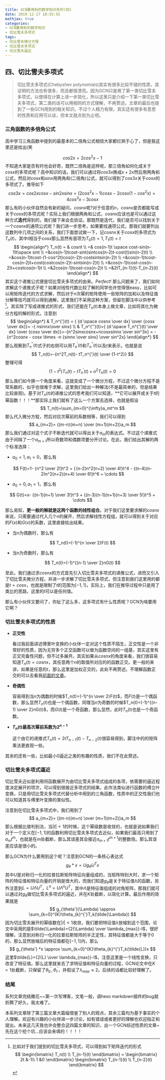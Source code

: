 ```yaml
---
title: GCN要用到的数学知识系列(四)
date: 2019-12-17 18:55:55
mathjax: true
categories:
- GCN要用到的数学知识
- 切比雪夫多项式
tags:
- 切比雪夫微分方程
- 切比雪夫多项式
- 切比雪夫逼近
---
```


## **四、切比雪夫多项式**

> 切比雪夫多项式(Chebyshev polynomials)其实有很多比较不错的性质，其证明的方法也有很多，而且都很漂亮。因为GCN只是用了第一类切比雪夫多项式，以使得在计算上进一步简化，所以这里只是介绍一下第一类切比雪夫多项式，第二类的话可以用相同的方式理解，不再赘述。文章的最后也提到了一些GCN用到的相关知识。不过个人精力有限，其实还有很多有意思的性质和应用可以谈，但本文就点到为止吧。

<!--more-->

### **三角函数的多倍角公式**

高中学习三角函数中提到的最基本的二倍角公式相信大家都烂熟于心了，但是我这里还是给出(笑

$$
cos2x=2cos^2x-1
$$
不知道大家是否有时也会好奇，既然二倍角是这样呢，那三倍角如何化成关于$cosx$的多项式呢？高中知识的话，我们可以通过将$cos3x$换成$x+2x$然后用两角和公式，然后对$cosx$和$sinx$用两角和(二倍角)公式，就可以得到了$cos3x$关于$cosx$的多项式了。推导如下
$$
cos3x = cos2xcosx-sin2xsinx=(2cos^2x-1)cosx-2cosx(1-cos^2x)=4cos^3x-3cosx
$$
那么有的小伙伴自然会有新的疑问，$cosnx$呢?对于任意的$n$，$cosnx$是否都能写成关于$cosx$的多项式呢？实际上我们根据两角和公式，$cosnx$应该也是可以通过这种方式**迭代**得到的，我们接下来会去验证。那既然是迭代，我们是否可以找到关于一个$cosnx$的通项公式呢？我们进一步思考，如果要找通项公式，那我们就要列出这数列中几项之间的关系，我们下面尝试做一下，记$cosnx$关于$cosx$的多项式为$T_n(t)$，其中$t$相当于$cosx$那么显然有首项为$T_0(t)=1,T_1(t)=t$
$$
\begin{align*}
T_n(t) = & cosnt \\
=& cos(n-1)t \space cost-sin(n-1)t\space sint \\
=&cos(n-1)tcost-sint(sintcos(n-2)t-cost(t)sin(n-2)t) \\
=&cos(n-1)tcost-(1-cos^2t)cos(n-2)t-costsintsin(n-2)t \\
=&cos(n-1)tcost-cos(n-2)t+cost(costcos(n-2)t-sintsin(n-2)t) \\
=&cos(n-1)tcost-cos(n-2)t+costcos(n-1)t \\
=&2cos(n-1)tcost-cos(n-2)t \\
=&2tT_{n-1}(t)-T_{n-2}(t)
\end{align*}
$$
其实这个递推公式便是切比雪夫多项式的由来。$Perfect!~$那么问题来了，我们如何求解这个递推式子呢？如果对线性代数比较了解的同学也许觉得很easy，比如可以用矩阵迭代的方式求解，然后对于$n$次幂的矩阵使用一些矩阵的加和以及特征值分解等技巧就可以得到通解，这里我们不采用这种方案，但留在脚注中以供参考[^1]。其实除了写成递推式的形式，我们还能在$T_n(t)$本身上做文章，比如将其化为微分方程的解的形式，注意到
$$
\begin{align*}
& T_n^{'}(t) = { {d \space cosnx \over dx} \over {cosx \over dx}}= -{ nsinnx\over sinx} \\ 
& T_n^{''}(t)={ {d \space T_n^{'}(t) \over dx} \over {cosx \over dx}}=-{n^2sinxcosnx+ncosxsinnx \over sin^3x} = -{n^2cosnx - cosx \times -n {sinnx \over sinx} \over sin^2x} 
\end{align*}
$$
那么观察到$T_n^{''}(t)$式子的右侧可以用$T_n^{'}(t)$和$T_n^{''}(t)$以及$t$来表示，也就是说
$$
T_n(t)=-{n^2T_n(t)- tT_n^{'}(t) \over {1-t^2}}
$$
整理可得
$$
(1-t^2)T_n(t)- tT_n^{'}(t)+n^2T_n(t)=0
$$
那么我们如今换一个角度来看，这就变成了一个微分方程，不过这个微分方程不是常系数的，似乎也很难于求解，这里我们给出一种解法(不是最简单的，但是结果比较直观)。基于对$T_n(t)$的递推公式的思考我们可以知道，**它可以展开成关于$t$的幂函数！！！**那实际上我们就有了这么一个方案去选择，也就是假设
$$
T_n(t)=\sum_{m=0}^{\infty}a_mt^m
$$
那么代入微分方程，然后对应次幂前的系数相等，我们可以得到
$$
a_{m+2}= {(m-n)(m+n) \over (m+1)(m+2)}a_m
$$
那么我们通过对这个式子不断迭代就可以得出关于$a_m$的表达式。不过这个递推式由于间隔了一个$a_{m+1}$所以奇数项和偶数项要分开讨论。在此，我们给出其解的两个标准选择：

- $a_0=1,a_1=0$，那么有

$$
F(t)=1- {n^2 \over 2!}t^2 + {（n-2)n^2(n+2) \over 4!}t^4 - {(n-4)(n-2)n^2(n+2)(n+4) \over 6!}t^6 + \cdots
$$

- $a_0=0,a_1=1$，那么有

$$
G(t)=x- {(n-1)(n+1) \over 3!}t^3  + {(n-3)(n-1)(n+1)(n+3) \over 5!}t^5 + \cdots
$$

那么易知，**更一般的解就是这两个函数的线性组合**。对于我们这里要求解的$cosnx$来说，只需要通过代入几个$n$的展开，然后求解线性方程组，就可以得到关于对应的$F(x)$和$G(x)$的系数，这里直接给出结果。

- 当n为偶数时，那么有

$$
T_n(t)=(-1)^{n \over 2}F(t)
$$

- 当n为奇数时，那么有

$$
T_n(t)=(-1)^{(n-1) \over 2}nG(t)
$$

至此，我们通过求$cosnx$的方式首先引入切比雪夫多项式的递推公式，进而又引入了切比雪夫微分方程，并进一步求解了切比雪夫多项式，但注意到我们这里用的都是$t=cosx$，也就是限制了$t$的范围为$[-1,1]$，实际上，我们在推导过程中只是用了类比的思路，这里的$t$可以是任何值。

那么有小伙伴又要问了，你扯了这么多，这多项式有什么性质呢？GCN为啥要用它啊？

### **切比雪夫多项式的性质**

- **正交性**

  看过我前面讲述傅里叶变换的小伙伴一定对这个性质不陌生，正交性是一个非常好的性质，因为无穷多个正交函数可以做为函数空间的一组基，其实这里有正交完备性问题，但不过多展开。其实如果从$cosnx$的角度来看，我们很容易知道$T_n(t)=cosnx$，其任意两个$n$的取值所对应的的函数正交。更一般的来讲，如果是任意的$t$，那么这里是加权正交的，此处不再赘述。不理解函数正交的可以去看我[前面的文章](http://tsotfsk.top/2019/12/14/GCN要用到的数学知识系列(一)/)。

- **奇偶性**

  容易得到当$n$为偶数的时候$T_n(t)=(-1)^{n \over 2}F(t)$，而$F(t)$是一个偶函数，那么显然$T_n(t)$也是一个偶函数，同理当$n$为奇数的时候$T_n(t)=(-1)^{(n-1) \over 2}nG(t)$，而$G(t)$是一个奇函数，那么显然，此时$T_n(t)$也是一个奇函数。

- **$T_n(t)$最高次幂前系数为$2^{n-1}$**

  这个由它的递推式$T_n(t)=2tT_{n-1}(t)-T_{n-2}(t)$很容易得到，脚注中的的矩阵乘法更直观一些。
  

其余的还有一些，比如最小0逼近之类的有趣的性质，我们不在此赘述。

### **切比雪夫多项式逼近**

切比雪夫近似是利用将函数展开为由切比雪夫多项式组成的各项，依需要的逼近程度决定展开的项次，可以得到很接近多项式的结果。此作法类似进行函数的傅立叶变换，只是用切比雪夫多项式代替分析中用到的三角函数，性质中的正交性我们也可以知道其与傅里叶变换的类似性。

注意到在切比雪夫多项式中，我们用到了
$$
a_{m+2}= {(m-n)(m+n) \over (m+1)(m+2)}a_m
$$
那么根据比值判别法，当$|t|<1$的时候，这个幂级数是收敛的，也就是说如果我们对于一个定义在$[-1,1]$的函数利用切比雪夫多项式去近似，如果我们最高只用到了$a_mt^m$，也就是在$m$处截断，那么其误差其会接近$a_{m+1}t^{m+1}$的整数倍。那么其误差应该是很小的。

那么GCN为什么要用到这个呢？注意到GCN的一条核心表达式
$$
g_\theta *x=Ug_{\theta}U^Tx
$$
其中$U$是对称归一化的拉普拉斯矩阵特征向量组成的，当矩阵特别大时，求一个矩阵的特征值和特征向量的开销是很大的，而我们知道$g_{\theta}$是关于特征值$\lambda$的函数，另外注意到$L=U{\Lambda}U^T$，$L^n=U{\Lambda}^nU^T$，其中$\Lambda$是特征值组成的对角矩阵，那我们就可以通过对$g_{\theta}$做切比雪夫多项式的逼近，并在$K$处截断，以简化计算。最后作用的效果就是
$$
g_{\theta'}(\Lambda) \approx \sum_{k=0}^{K}\theta_{k}^{'}T_k(\tilde{\Lambda})
$$
因为切比雪夫展开的幂级数在$|t|<1$收敛，我们要把特征值$\lambda$放缩到这个范围，论文中采用的是$\tilde{\Lambda}={2{\Lambda} \over \lambda_{max}}-I$，很好理解，注意到对称归一化的拉普拉斯矩阵的半正定性，其特征值都是大于等于$0$的，那么显然放缩后的特征值都在$[-1,1]$内，那么
$$
g_{\theta'} *x \approx \sum_{k=0}^{K}\theta_{k}^{'}T_k(\tilde{L})x
$$
这里$\tilde{L}={2{L} \over \lambda_{max}}-I$，注意这里是一个线性变换，只改变了特征值。那么这里就省去了求特征值和特征向量的过程，GCN论文中在$K=1$处截断，只保留了$\theta_{0}^{'},\theta_{1}^{'}$，并假设了$\lambda_{max} \approx 2$。后续的话都比较好理解了。



### **结尾**

系列文章完结撒花~~第一次写博客，文笔一般，调hexo markdown插件的bug就折腾了好久，我太难了。

本系列文章除了第三篇文章大篇幅借鉴了别人的观点，其余三篇均为基于事实的个人理解。欢迎有兴趣的小伙伴进一步讨论，如有错误或者更好的理解也欢迎指正和提出。未来这几天我也许会整合这四篇文章的知识，出一个GCN综述性质的文章~先在这个挖个坑...应该会来填的！！！！

[^1]: 比如对于我们提到的切比雪夫多项式，可以得到如下矩阵迭代的形式 
$$
\begin{bmatrix}
T_n(t) \\
T_{n-1}(t) 
\end{bmatrix} = 
\begin{bmatrix}
2t &-1\\
1 &0 
\end{bmatrix}
\begin{bmatrix}
T_{n-1}(t) \\
T_{n-2}(t) 
\end{bmatrix}
$$
[^1]:那么迭代n次就有
$$
\begin{bmatrix}
T_n(t) \\
T_{n-1}(t) 
\end{bmatrix} = 
\begin{bmatrix}
2t &-1\\
0 &1 
\end{bmatrix}^{n-1}
\begin{bmatrix}
T_{1}(t) \\
T_{0}(t) 
\end{bmatrix}=\begin{bmatrix}
2t &-1\\
1 &0 
\end{bmatrix}^{n-1}\begin{bmatrix}
t \\
1
\end{bmatrix}
$$